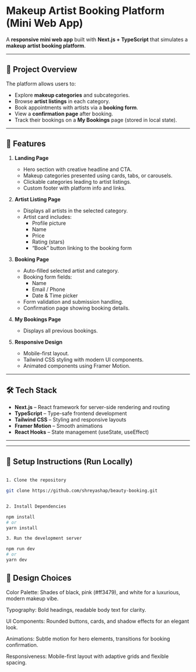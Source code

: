 # Makeup Artist Booking Platform (Mini Web App)

A **responsive mini web app** built with **Next.js + TypeScript** that simulates a **makeup artist booking platform**.

---

## 🎯 Project Overview

The platform allows users to:

- Explore **makeup categories** and subcategories.
- Browse **artist listings** in each category.
- Book appointments with artists via a **booking form**.
- View a **confirmation page** after booking.
- Track their bookings on a **My Bookings** page (stored in local state).

---

## 📌 Features

1. **Landing Page**
   - Hero section with creative headline and CTA.
   - Makeup categories presented using cards, tabs, or carousels.
   - Clickable categories leading to artist listings.
   - Custom footer with platform info and links.

2. **Artist Listing Page**
   - Displays all artists in the selected category.
   - Artist card includes:
     - Profile picture
     - Name
     - Price
     - Rating (stars)
     - “Book” button linking to the booking form

3. **Booking Page**
   - Auto-filled selected artist and category.
   - Booking form fields:
     - Name
     - Email / Phone
     - Date & Time picker
   - Form validation and submission handling.
   - Confirmation page showing booking details.

4. **My Bookings Page**
   - Displays all previous bookings.

5. **Responsive Design**
   - Mobile-first layout.
   - Tailwind CSS styling with modern UI components.
   - Animated components using Framer Motion.

---

## 🛠 Tech Stack

- **Next.js** – React framework for server-side rendering and routing
- **TypeScript** – Type-safe frontend development
- **Tailwind CSS** – Styling and responsive layouts
- **Framer Motion** – Smooth animations
- **React Hooks** – State management (useState, useEffect)

---

---

## 🚀 Setup Instructions (Run Locally)

```bash

1. Clone the repository

git clone https://github.com/shreyashap/beauty-booking.git


2. Install Dependencies

npm install
# or
yarn install

3. Run the development server

npm run dev
# or
yarn dev

```

##  🎨 Design Choices

Color Palette: Shades of black, pink (#ff3479), and white for a luxurious, modern makeup vibe.

Typography: Bold headings, readable body text for clarity.

UI Components: Rounded buttons, cards, and shadow effects for an elegant look.

Animations: Subtle motion for hero elements, transitions for booking confirmation.

Responsiveness: Mobile-first layout with adaptive grids and flexible spacing.


